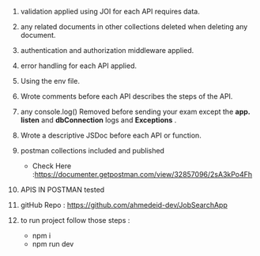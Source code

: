 1. validation applied using JOI for each API requires data.

2. any related documents in other collections deleted when deleting any document.

3. authentication and authorization middleware applied.

4. error handling for each API applied.

5. Using the env file.

6. Wrote comments before each API describes the steps of the API.

7. any console.log() Removed before sending your exam except 
    the **app. listen** and **dbConnection** logs and **Exceptions** .

8. Wrote a descriptive JSDoc before each API or function.

9. postman collections included and published

   - Check Here :https://documenter.getpostman.com/view/32857096/2sA3kPo4Fh

10. APIS IN POSTMAN tested

11. gitHub Repo : https://github.com/ahmedeid-dev/JobSearchApp

12. to run project follow those steps :
    - npm i
    - npm run dev
